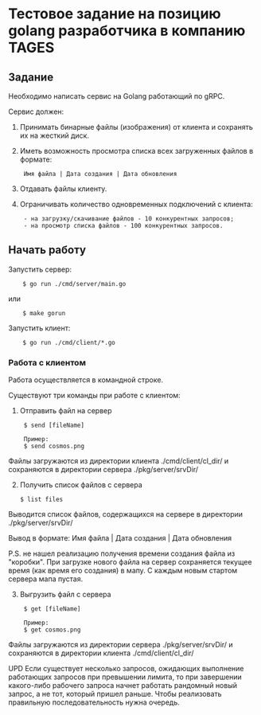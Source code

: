 # Тестовое задание на позицию golang разработчика в компанию TAGES

## Задание

Необходимо написать сервис на Golang работающий по gRPC.

Сервис должен:

1. Принимать бинарные файлы (изображения) от клиента и сохранять их на жесткий диск.
2. Иметь возможность просмотра списка всех загруженных файлов в формате:

        Имя файла | Дата создания | Дата обновления

3. Отдавать файлы клиенту.
4. Ограничивать количество одновременных подключений с клиента:

        - на загрузку/скачивание файлов - 10 конкурентных запросов;
        - на просмотр списка файлов - 100 конкурентных запросов.


## Начать работу

Запустить сервер:

        $ go run ./cmd/server/main.go

или

        $ make gorun

Запустить клиент:

        $ go run ./cmd/client/*.go

### Работа с клиентом

Работа осуществляется в командной строке.

Существуют три команды при работе с клиентом:

1. Отправить файл на сервер

        $ send [fileName]

        Пример: 
        $ send cosmos.png

 Файлы загружаются из директории клиента ./cmd/client/cl_dir/ и сохраняются в директории сервера ./pkg/server/srvDir/

 2. Получить список файлов с сервера

        $ list files

Выводится список файлов, содержащихся на сервере в директории ./pkg/server/srvDir/

Вывод в формате: Имя файла | Дата создания | Дата обновления

P.S. не нашел реализацию получения времени создания файла из "коробки". При загрузке нового файла на сервер сохраняется текущее время (как время его создания) в мапу. С каждым новым стартом сервера мапа пустая.

3. Выгрузить файл с сервера

        $ get [fileName]

        Пример: 
        $ get cosmos.png

 Файлы загружаются из директории сервера ./pkg/server/srvDir/ и сохраняются в директории клиента ./cmd/client/cl_dir/

UPD
Если существует несколько запросов, ожидающих выполнение работающих запросов при превышении лимита, то при завершении какого-либо рабочего запроса начнет работать рандомный новый запрос, а не тот, который пришел раньше. Чтобы реализовать правильную последовательность нужна очередь.